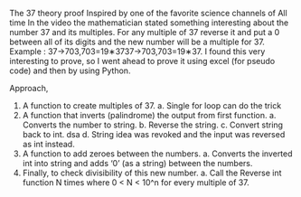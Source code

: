 The 37 theory proof
Inspired by one of the favorite science channels of All time
In the video the mathematician stated something interesting about the number 37 and its multiples.
For any multiple of 37 reverse it and put a 0 between all of its digits and the new number will be a multiple for 37.
Example : 37→703,703=19∗3737→703,703=19∗37.
I found this very interesting to prove, so I went ahead to prove it using excel (for pseudo code) and then by using Python.

Approach,
1.	A function to create multiples of 37.
a.	Single for loop can do the trick
2.	A function that inverts (palindrome) the output from first function.
a.	Converts the number to string.
b.	Reverse the string.
c.	Convert string back to int. dsa
d.	String idea was revoked and the input was reversed as int instead.
3.	A function to add zeroes between the numbers.
a.	Converts the inverted int into string and adds ‘0’ (as a string) between the numbers.
4.	Finally, to check divisibility of this new number.
a.	Call the Reverse int function N times where 0 < N < 10^n for every multiple of 37.
